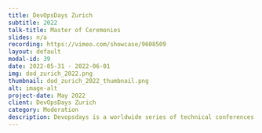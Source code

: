 ```yaml
---
title: DevOpsDays Zurich
subtitle: 2022
talk-title: Master of Ceremonies
slides: n/a
recording: https://vimeo.com/showcase/9608509
layout: default
modal-id: 39
date: 2022-05-31 - 2022-06-01
img: dod_zurich_2022.png
thumbnail: dod_zurich_2022_thumbnail.png
alt: image-alt
project-date: May 2022
client: DevOpsDays Zurich
category: Moderation
description: Devopsdays is a worldwide series of technical conferences covering topics of software development, IT infrastructure operations, and the intersection between them. Each event is run by volunteers from the local area.
---
```

